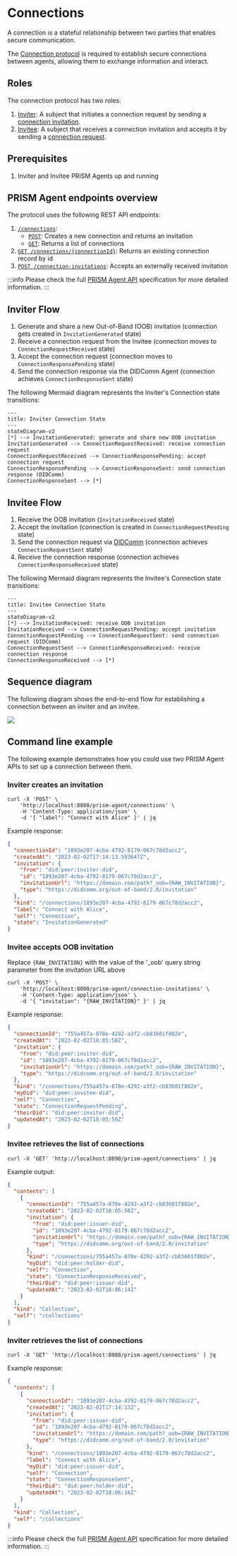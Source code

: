 # Connections

A connection is a stateful relationship between two parties that enables secure communication.

The [Connection protocol](https://github.com/input-output-hk/atala-prism-docs/blob/main/documentation/docs/concepts/glossary.md#connection-protocol) is required to establish secure connections between agents,
allowing them to exchange information and interact.

## Roles

The connection protocol has two roles:

1.  [Inviter](https://github.com/input-output-hk/atala-prism-docs/blob/main/documentation/docs/concepts/glossary.md#inviter): A subject that initiates a connection request by sending a [connection invitation](https://github.com/input-output-hk/atala-prism-docs/blob/main/documentation/docs/concepts/glossary.md#connection-invitation).
2.  [Invitee](https://github.com/input-output-hk/atala-prism-docs/blob/main/documentation/docs/concepts/glossary.md#invitee): A subject that receives a connection invitation and accepts it by sending a [connection request](https://github.com/input-output-hk/atala-prism-docs/blob/main/documentation/docs/concepts/glossary.md#connection-request).

## Prerequisites

1. Inviter and Invitee PRISM Agents up and running

## PRISM Agent endpoints overview

The protocol uses the following REST API endpoints:

1. [`/connections`](/agent-api/#tag/Connections-Management):
   - [`POST`](/agent-api/#tag/Connections-Management/operation/createConnection): Creates a new connection and returns an invitation 
   - [`GET`](/agent-api/#tag/Connections-Management/operation/getConnections): Returns a list of connections
2. [`GET /connections/{connectionId}`](/agent-api/#tag/Connections-Management/operation/getConnection): Returns an existing connection record by id
3. [`POST /connection-invitations`](/agent-api/#tag/Connections-Management/operation/acceptConnectionInvitation): Accepts an externally received invitation

:::info
Please check the full [PRISM Agent API](/agent-api) specification for more detailed information.
:::

## Inviter Flow

1.  Generate and share a new Out-of-Band (OOB) invitation (connection gets created in `InvitationGenerated` state)
2.  Receive a connection request from the Invitee (connection moves to `ConnectionRequestReceived` state)
3.  Accept the connection request (connection moves to `ConnectionResponsePending` state)
4.  Send the connection response via the DIDComm Agent (connection achieves `ConnectionResponseSent` state)

The following Mermaid diagram represents the Inviter's Connection state transitions:
```mermaid
---
title: Inviter Connection State
---
stateDiagram-v2
[*] --> InvitationGenerated: generate and share new OOB invitation
InvitationGenerated --> ConnectionRequestReceived: receive connection request
ConnectionRequestReceived --> ConnectionResponsePending: accept connection request
ConnectionResponsePending --> ConnectionResponseSent: send connection response (DIDComm)
ConnectionResponseSent --> [*]
```


## Invitee Flow

1.  Receive the OOB invitation (`InvitationReceived` state)
2.  Accept the invitation (connection is created in `ConnectionRequestPending` state)
3.  Send the connection request via [DIDComm](https://github.com/input-output-hk/atala-prism-docs/blob/main/documentation/docs/concepts/glossary.md#didcomm) (connection achieves `ConnectionRequestSent` state)
4.  Receive the connection response (connection achieves `ConnectionResponseReceived` state)

The following Mermaid diagram represents the Invitee's Connection state transitions:
```mermaid
---
title: Invitee Connection State
---
stateDiagram-v2
[*] --> InvitationReceived: receive OOB invitation
InvitationReceived --> ConnectionRequestPending: accept invitation
ConnectionRequestPending --> ConnectionRequestSent: send connection request (DIDComm)
ConnectionRequestSent --> ConnectionResponseReceived: receive connection response
ConnectionResponseReceived --> [*]
```

## Sequence diagram

The following diagram shows the end-to-end flow for establishing a connection between an inviter and an invitee.

![](connection-flow.png)

## Command line example

The following example demonstrates how you could use two PRISM Agent APIs to set up a connection between them.

### Inviter creates an invitation

```shell
curl -X 'POST' \
	'http://localhost:8080/prism-agent/connections' \
	-H 'Content-Type: application/json' \
	-d '{ "label": "Connect with Alice" }' | jq
```

Example response:
```json
{
  "connectionId": "1893e207-4cba-4792-8179-067c78d2acc2",
  "createdAt": "2023-02-02T17:14:13.593647Z",
  "invitation": {
    "from": "did:peer:inviter-did",
    "id": "1893e207-4cba-4792-8179-067c78d2acc2",
    "invitationUrl": "https://domain.com/path?_oob={RAW_INVITATION}",
    "type": "https://didcomm.org/out-of-band/2.0/invitation"
  },
  "kind": "/connections/1893e207-4cba-4792-8179-067c78d2acc2",
  "label": "Connect with Alice",
  "self": "Connection",
  "state": "InvitationGenerated"
}
```

### **Invitee** accepts OOB invitation

Replace `{RAW_INVITATION}` with the value of the '_oob' query string parameter from the invitation URL above
```shell
curl -X 'POST' \
	'http://localhost:8090/prism-agent/connection-invitations' \
	-H 'Content-Type: application/json' \
	-d '{ "invitation": "{RAW_INVITATION}" }' | jq
```

Example response:
```json
{
  "connectionId": "755a457a-878e-4292-a3f2-cb83601f802e",
  "createdAt": "2023-02-02T18:05:58Z",
  "invitation": {
    "from": "did:peer:inviter-did",
    "id": "1893e207-4cba-4792-8179-067c78d2acc2",
    "invitationUrl": "https://domain.com/path?_oob={RAW_INVITATION}",
    "type": "https://didcomm.org/out-of-band/2.0/invitation"
  },
  "kind": "/connections/755a457a-878e-4292-a3f2-cb83601f802e",
  "myDid": "did:peer:invitee-did",
  "self": "Connection",
  "state": "ConnectionRequestPending",
  "theirDid": "did:peer:inviter-did",
  "updatedAt": "2023-02-02T18:05:59Z"
}
```

### Invitee retrieves the list of connections

```shell
curl -X 'GET' 'http://localhost:8090/prism-agent/connections' | jq
```

Example output:
```json
{
  "contents": [
    {
      "connectionId": "755a457a-878e-4292-a3f2-cb83601f802e",
      "createdAt": "2023-02-02T18:05:58Z",
      "invitation": {
        "from": "did:peer:issuer-did",
        "id": "1893e207-4cba-4792-8179-067c78d2acc2",
        "invitationUrl": "https://domain.com/path?_oob={RAW_INVITATION}",
        "type": "https://didcomm.org/out-of-band/2.0/invitation"
      },
      "kind": "/connections/755a457a-878e-4292-a3f2-cb83601f802e",
      "myDid": "did:peer:holder-did",
      "self": "Connection",
      "state": "ConnectionResponseReceived",
      "theirDid": "did:peer:issuer-did",
      "updatedAt": "2023-02-02T18:06:14Z"
    }
  ],
  "kind": "Collection",
  "self": "/collections"
}
```

### Inviter retrieves the list of connections

```shell
curl -X 'GET' 'http://localhost:8080/prism-agent/connections' | jq
```

Example response:
```json
{
  "contents": [
    {
      "connectionId": "1893e207-4cba-4792-8179-067c78d2acc2",
      "createdAt": "2023-02-02T17:14:13Z",
      "invitation": {
        "from": "did:peer:issuer-did",
        "id": "1893e207-4cba-4792-8179-067c78d2acc2",
        "invitationUrl": "https://domain.com/path?_oob={RAW_INVITATION}",
        "type": "https://didcomm.org/out-of-band/2.0/invitation"
      },
      "kind": "/connections/1893e207-4cba-4792-8179-067c78d2acc2",
      "label": "Connect with Alice",
      "myDid": "did:peer:issuer-did",
      "self": "Connection",
      "state": "ConnectionResponseSent",
      "theirDid": "did:peer:holder-did",
      "updatedAt": "2023-02-02T18:06:16Z"
    }
  ],
  "kind": "Collection",
  "self": "/collections"
}
```

:::info
Please check the full [PRISM Agent API](/agent-api) specification for more detailed information.
:::

